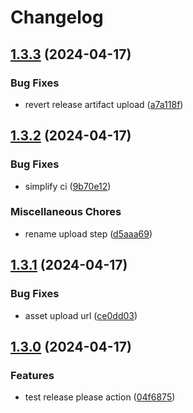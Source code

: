 # Changelog

## [1.3.3](https://github.com/pweyck/release-schedule/compare/v1.3.2...v1.3.3) (2024-04-17)


### Bug Fixes

* revert release artifact upload ([a7a118f](https://github.com/pweyck/release-schedule/commit/a7a118f81409761141c787167ae186ad9cb04284))

## [1.3.2](https://github.com/pweyck/release-schedule/compare/v1.3.1...v1.3.2) (2024-04-17)


### Bug Fixes

* simplify ci ([9b70e12](https://github.com/pweyck/release-schedule/commit/9b70e1230d46a5280af1049102bb553e2c7d8737))


### Miscellaneous Chores

* rename upload step ([d5aaa69](https://github.com/pweyck/release-schedule/commit/d5aaa69632ece224bfa83ab1f6047baad9af8223))

## [1.3.1](https://github.com/pweyck/release-schedule/compare/v1.3.0...v1.3.1) (2024-04-17)


### Bug Fixes

* asset upload url ([ce0dd03](https://github.com/pweyck/release-schedule/commit/ce0dd03248caf8e548de3edb10a540216de53c15))

## [1.3.0](https://github.com/pweyck/release-schedule/compare/v1.2.0...v1.3.0) (2024-04-17)


### Features

* test release please action ([04f6875](https://github.com/pweyck/release-schedule/commit/04f6875f4366f9a8e8434918f72b8db46ada25b7))
